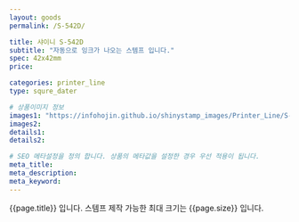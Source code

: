 ```yaml
---
layout: goods
permalink: /S-542D/

title: 샤이니 S-542D
subtitle: "자동으로 잉크가 나오는 스템프 입니다."
spec: 42x42mm
price: 

categories: printer_line
type: squre_dater

# 상품이미지 정보
images1: "https://infohojin.github.io/shinystamp_images/Printer_Line/S-542D/S-542D_1.jpg"
images2:
details1:
details2:    

# SEO 메타설정을 정의 합니다. 상품의 메타값을 설정한 경우 우선 적용이 됩니다.
meta_title: 
meta_description:
meta_keyword:
---
```


{{page.title}} 입니다. 스템프 제작 가능한 최대 크기는 {{page.size}} 입니다.